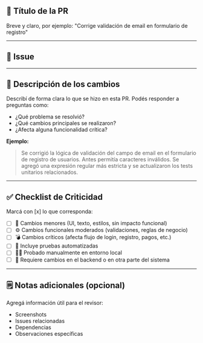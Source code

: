 ## 📌 Título de la PR
Breve y claro, por ejemplo: "Corrige validación de email en formulario de registro"

---

## 📌 Issue
[](url)

---

## 🧾 Descripción de los cambios
Describí de forma clara lo que se hizo en esta PR. Podés responder a preguntas como:

- ¿Qué problema se resolvió?
- ¿Qué cambios principales se realizaron?
- ¿Afecta alguna funcionalidad crítica?

**Ejemplo:**
> Se corrigió la lógica de validación del campo de email en el formulario de registro de usuarios. Antes permitía caracteres inválidos. Se agregó una expresión regular más estricta y se actualizaron los tests unitarios relacionados.

---

## ✅ Checklist de Criticidad

Marcá con [x] lo que corresponda:

- [ ] 🔁 Cambios menores (UI, texto, estilos, sin impacto funcional)
- [ ] ⚙️ Cambios funcionales moderados (validaciones, reglas de negocio)
- [ ] 💣 Cambios críticos (afecta flujo de login, registro, pagos, etc.)
- [ ] 🧪 Incluye pruebas automatizadas
- [ ] 🧑‍💻 Probado manualmente en entorno local
- [ ] 🧩 Requiere cambios en el backend o en otra parte del sistema

---

## 🗒️ Notas adicionales (opcional)
Agregá información útil para el revisor:
- Screenshots
- Issues relacionadas
- Dependencias
- Observaciones específicas